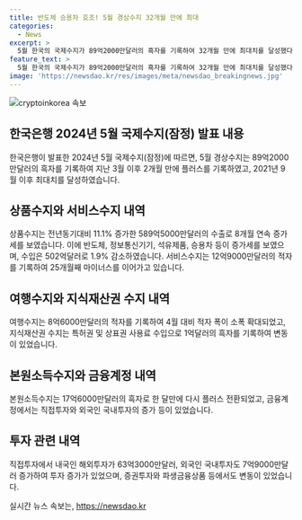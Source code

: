 ```yaml
---
title: 반도체 승용차 호조! 5월 경상수지 32개월 만에 최대
categories:
  - News
excerpt: >
  5월 한국의 국제수지가 89억2000만달러의 흑자를 기록하여 32개월 만에 최대치를 달성했다. 이는 반도체와 승용차 등의 호조에 기인하며, 상품수지는 전년동기보다 11.1% 증가하여 8개월 연속 상승세다. 하지만 서비스수지는 지속적인 적자를 보이고 있으며, 직접투자에서 내국인 해외투자가 크게 늘어났다. 이러한 동향을 통해 경기는 산업물량의 변화와 함께 계속해서 변화하고 있다.
feature_text: >
  5월 한국의 국제수지가 89억2000만달러의 흑자를 기록하여 32개월 만에 최대치를 달성했다. 이는 반도체와 승용차 등의 호조에 기인하며, 상품수지는 전년동기보다 11.1% 증가하여 8개월 연속 상승세다. 하지만 서비스수지는 지속적인 적자를 보이고 있으며, 직접투자에서 내국인 해외투자가 크게 늘어났다. 이러한 동향을 통해 경기는 산업물량의 변화와 함께 계속해서 변화하고 있다.
image: 'https://newsdao.kr/res/images/meta/newsdao_breakingnews.jpg'
---
```


<p><img src="https://newsdao.kr/res/images/meta/newsdao_breakingnews.jpg" alt="cryptoinkorea 속보" /></p>

<h2 data-ke-size="size26">한국은행 2024년 5월 국제수지(잠정) 발표 내용</h2>

<p data-ke-size="size16">한국은행이 발표한 2024년 5월 국제수지(잠정)에 따르면, 5월 경상수지는 89억2000만달러의 흑자를 기록하여 지난 3월 이후 2개월 만에 플러스를 기록하였고, 2021년 9월 이후 최대치를 달성하였습니다.</p>

<h2 data-ke-size="size26">상품수지와 서비스수지 내역</h2>

<p data-ke-size="size16">상품수지는 전년동기대비 11.1% 증가한 589억5000만달러의 수출로 8개월 연속 증가세를 보였습니다. 이에 반도체, 정보통신기기, 석유제품, 승용차 등이 증가세를 보였으며, 수입은 502억달러로 1.9% 감소하였습니다. 서비스수지는 12억9000만달러의 적자를 기록하여 25개월째 마이너스를 이어가고 있습니다.</p>

<h2 data-ke-size="size26">여행수지와 지식재산권 수지 내역</h2>

<p data-ke-size="size16">여행수지는 8억6000만달러의 적자를 기록하여 4월 대비 적자 폭이 소폭 확대되었고, 지식재산권 수지는 특허권 및 상표권 사용료 수입으로 1억달러의 흑자를 기록하여 변동이 있었습니다.</p>

<h2 data-ke-size="size26">본원소득수지와 금융계정 내역</h2>

<p data-ke-size="size16">본원소득수지는 17억6000만달러의 흑자로 한 달만에 다시 플러스 전환되었고, 금융계정에서는 직접투자와 외국인 국내투자의 증가 등이 있었습니다.</p>

<h2 data-ke-size="size26">투자 관련 내역</h2>

<p data-ke-size="size16">직접투자에서 내국인 해외투자가 63억3000만달러, 외국인 국내투자도 7억9000만달러 증가하여 투자 증가가 있었으며, 증권투자와 파생금융상품 등에서도 변동이 있었습니다.</p>
실시간 뉴스 속보는, <a href="https://newsdao.kr" rel="dofollow">https://newsdao.kr</a>


